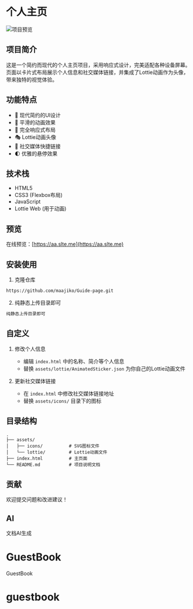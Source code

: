 # 个人主页

![项目预览](https://raw.githubusercontent.com/maajiko/Guide-page/main/assets/icons/md01.png)

## 项目简介

这是一个简约而现代的个人主页项目，采用响应式设计，完美适配各种设备屏幕。页面以卡片式布局展示个人信息和社交媒体链接，并集成了Lottie动画作为头像，带来独特的视觉体验。

## 功能特点

- 🎨 现代简约的UI设计
- 🌈 平滑的动画效果
- 📱 完全响应式布局
- 🎭 Lottie动画头像
- 🔗 社交媒体快捷链接
- 🌓 优雅的悬停效果

## 技术栈

- HTML5
- CSS3 (Flexbox布局)
- JavaScript
- Lottie Web (用于动画)

## 预览

在线预览：[https://aa.slte.me](https://aa.slte.me)

## 安装使用

1. 克隆仓库
```bash
https://github.com/maajiko/Guide-page.git
```

2. 纯静态上传目录即可
```bash
纯静态上传目录即可
```

## 自定义

1. 修改个人信息
   - 编辑 `index.html` 中的名称、简介等个人信息
   - 替换 `assets/lottie/AnimatedSticker.json` 为你自己的Lottie动画文件

2. 更新社交媒体链接
   - 在 `index.html` 中修改社交媒体链接地址
   - 替换 `assets/icons/` 目录下的图标

## 目录结构

```
.
├── assets/
│   ├── icons/          # SVG图标文件
│   └── lottie/         # Lottie动画文件
├── index.html          # 主页面
└── README.md           # 项目说明文档
```

## 贡献

欢迎提交问题和改进建议！

## AI

文档AI生成

# GuestBook
GuestBook

# guestbook

<!-- giscus -->
<div class="giscus"></div>
<script src="https://giscus.app/client.js"
        data-repo="domainspro/domainspro.github.io"
        data-repo-id="R_kgDOOIAIDQ"
        data-category="General"
        data-category-id="DIC_kwDOOIAIDc4Cn_MB"
        data-mapping="pathname"
        data-strict="0"
        data-reactions-enabled="1"
        data-emit-metadata="0"
        data-input-position="bottom"
        data-theme="preferred_color_scheme"
        data-lang="zh-CN"
        crossorigin="anonymous"
        async>
</script>

